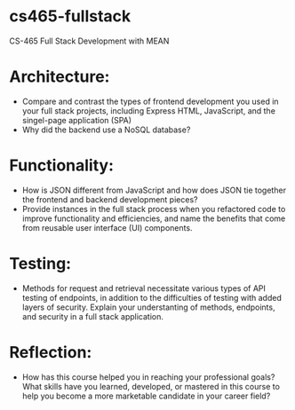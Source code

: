 # cs465-fullstack
CS-465 Full Stack Development with MEAN
# Architecture:
- Compare and contrast the types of frontend development you used in your full stack projects, including Express HTML, JavaScript, and the singel-page application (SPA)
- Why did the backend use a NoSQL database?
# Functionality:
- How is JSON different from JavaScript and how does JSON tie together the frontend and backend development pieces?
- Provide instances in the full stack process when you refactored code to improve functionality and efficiencies, and name the benefits that come from reusable user interface (UI) components.
# Testing:
- Methods for request and retrieval necessitate various types of API testing of endpoints, in addition to the difficulties of testing with added layers of security. Explain your understanting of methods, endpoints, and security in a full stack application.
# Reflection:
- How has this course helped you in reaching your professional goals? What skills have you learned, developed, or mastered in this course to help you become a more marketable candidate in your career field?
